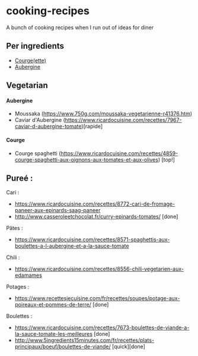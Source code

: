 # cooking-recipes
A bunch of cooking recipes when I run out of ideas for diner

## Per ingredients
- [Courge(ette)](#Courge)
- [Aubergine](#Aubergine)

## Vegetarian

#### Aubergine

- Moussaka (https://www.750g.com/moussaka-vegetarienne-r41376.htm)
- Caviar d'Aubergine (https://www.ricardocuisine.com/recettes/7967-caviar-d-aubergine-tomate)[rapide]


#### Courge

- Courge spaghetti (https://www.ricardocuisine.com/recettes/4859-courge-spaghetti-aux-oignons-aux-tomates-et-aux-olives) [top!]
 
Pureé :
   - 
   
Cari :
  - https://www.ricardocuisine.com/recettes/8772-cari-de-fromage-paneer-aux-epinards-saag-paneer
  - http://www.casseroleetchocolat.fr/curry-epinards-tomates/ [done]
  
 Pâtes :
   - https://www.ricardocuisine.com/recettes/8571-spaghettis-aux-boulettes-a-l-aubergine-et-a-la-sauce-tomate

Chili :
 - https://www.ricardocuisine.com/recettes/8556-chili-vegetarien-aux-edamames

Potages :
  - https://www.recettesjecuisine.com/fr/recettes/soupes/potage-aux-poireaux-et-pommes-de-terre/ [done]
  
Boulettes :
  - https://www.ricardocuisine.com/recettes/7673-boulettes-de-viande-a-la-sauce-tomate-les-meilleures [done]
  - http://www.5ingredients15minutes.com/fr/recettes/plats-principaux/boeuf/boulettes-de-viande/ [quick][done]
